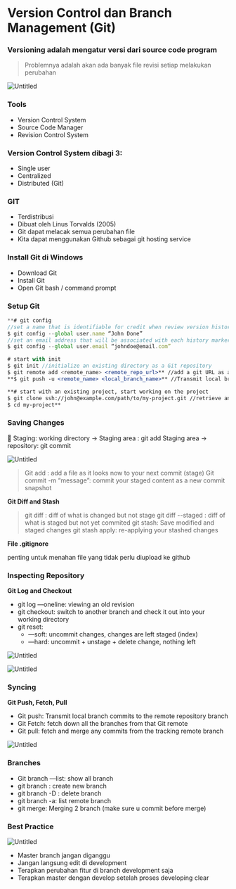 # Version Control dan Branch Management (Git)

### Versioning adalah mengatur versi dari source code program

> Problemnya adalah akan ada banyak file revisi setiap melakukan perubahan
> 

![Untitled](Version%20Co%208aed7/Untitled.png)

### Tools

- Version Control System
- Source Code Manager
- Revision Control System

### Version Control System dibagi 3:

- Single user
- Centralized
- Distributed (Git)

### GIT

- Terdistribusi
- Dibuat oleh Linus Torvalds (2005)
- Git dapat melacak semua perubahan file
- Kita dapat menggunakan Github sebagai git hosting service

### Install Git di Windows

- Download Git
- Install Git
- Open Git bash / command prompt

### Setup Git

```jsx
**# git config
//set a name that is identifiable for credit when review version history
$ git config --global user.name “John Done” 
//set an email address that will be associated with each history marker
$ git config --global user.email “johndoe@email.com”

# start with init
$ git init //initialize an existing directory as a Git repository
$ git remote add <remote_name> <remote_repo_url>** //add a git URL as an alias
**$ git push -u <remote_name> <local_branch_name>** //Transmit local branch commits to the remote repository branch

**# start with an existing project, start working on the project
$ git clone ssh://john@example.com/path/to/my-project.git //retrieve an entire repository from a hosted location via URL
$ cd my-project**
```

### Saving Changes

<aside>
💼 Staging: 
working directory → Staging area : git add
Staging area → repository: git commit

</aside>

![Untitled](Version%20Co%208aed7/Untitled%201.png)

> Git add : add a file as it looks now to your next commit (stage)
Git commit -m “message”: commit your staged content as a new commit snapshot
> 

**Git Diff and Stash**

> git diff : diff of what is changed but not stage
git diff --staged : diff of what is staged but not yet commited
git stash: Save modified and staged changes
git stash apply: re-applying your stashed changes
> 

**File .gitignore**

penting untuk menahan file yang tidak perlu diupload ke github

### Inspecting Repository

**Git Log and Checkout**

- git log —oneline: viewing an old revision
- git checkout: switch to another branch and check it out into your working directory
- git reset:
    - —soft: uncommit changes, changes are left staged (index)
    - —hard: uncommit + unstage + delete change, nothing left

![Untitled](Version%20Co%208aed7/Untitled%202.png)

![Untitled](Version%20Co%208aed7/Untitled%203.png)

### Syncing

**Git Push, Fetch, Pull**

- Git push: Transmit local branch commits to the remote repository branch
- Git Fetch: fetch down all the branches from that Git remote
- Git pull: fetch and merge any commits from the tracking remote branch

![Untitled](Version%20Co%208aed7/Untitled%204.png)

### Branches

- Git branch —list: show all branch
- git branch <branch>: create new branch
- git branch -D <branch>: delete branch
- git branch -a: list remote branch
- git merge: Merging 2 branch (make sure u commit before merge)

### Best Practice

![Untitled](Version%20Co%208aed7/Untitled%205.png)

- Master branch jangan diganggu
- Jangan langsung edit di development
- Terapkan perubahan fitur di branch development saja
- Terapkan master dengan develop setelah proses developing clear